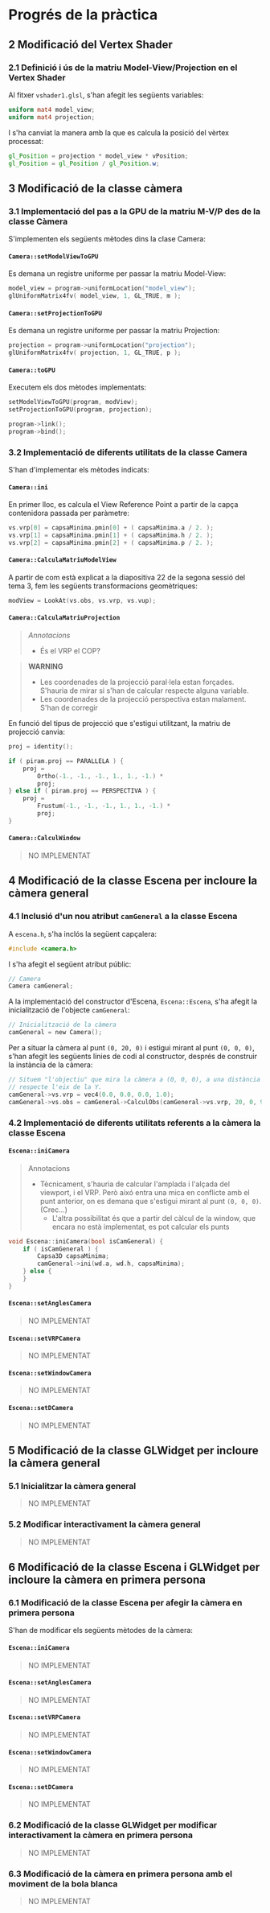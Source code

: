 
# Progrés de la pràctica

## 2 Modificació del Vertex Shader

### 2.1 Definició i ús de la matriu Model-View/Projection en el Vertex Shader

Al fitxer `vshader1.glsl`, s'han afegit les següents variables:

```glsl
uniform mat4 model_view;
uniform mat4 projection;
```

I s'ha canviat la manera amb la que es calcula la posició del vèrtex processat:

```glsl
gl_Position = projection * model_view * vPosition;
gl_Position = gl_Position / gl_Position.w;
```

## 3 Modificació de la classe càmera

### 3.1 Implementació del pas a la GPU de la matriu M-V/P des de la classe Càmera

S'implementen els següents mètodes dins la clase Camera:

#### `Camera::setModelViewToGPU`

Es demana un registre uniforme per passar la matriu Model-View:

```c
model_view = program->uniformLocation("model_view");
glUniformMatrix4fv( model_view, 1, GL_TRUE, m );
```

#### `Camera::setProjectionToGPU`

Es demana un registre uniforme per passar la matriu Projection:

```c
projection = program->uniformLocation("projection");
glUniformMatrix4fv( projection, 1, GL_TRUE, p );
```

#### `Camera::toGPU`

Executem els dos mètodes implementats:

```c
setModelViewToGPU(program, modView);
setProjectionToGPU(program, projection);

program->link();
program->bind();
```

### 3.2 Implementació de diferents utilitats de la classe Camera

S'han d'implementar els mètodes indicats:

#### `Camera::ini`

En primer lloc, es calcula el View Reference Point a partir de la capça
contenidora passada per paràmetre:

```c
vs.vrp[0] = capsaMinima.pmin[0] + ( capsaMinima.a / 2. );
vs.vrp[1] = capsaMinima.pmin[1] + ( capsaMinima.h / 2. );
vs.vrp[2] = capsaMinima.pmin[2] + ( capsaMinima.p / 2. );
```

#### `Camera::CalculaMatriuModelView`

A partir de com està explicat a la diapositiva 22 de la segona sessió del
tema 3, fem les següents transformacions geomètriques:

```c
modView = LookAt(vs.obs, vs.vrp, vs.vup);
```

#### `Camera::CalculaMatriuProjection`

> *Annotacions*
> - És el VRP el COP?

> **WARNING**
>
> - Les coordenades de la projecció paral·lela estan forçades. S'hauria de
>   mirar si s'han de calcular respecte alguna variable.
> - Les coordenades de la projecció perspectiva estan malament. S'han de
>   corregir

En funció del tipus de projecció que s'estigui utilitzant, la matriu de
projecció canvia:

```c
proj = identity();

if ( piram.proj == PARALLELA ) {
    proj =
        Ortho(-1., -1., -1., 1., 1., -1.) *
        proj;
} else if ( piram.proj == PERSPECTIVA ) {
    proj =
        Frustum(-1., -1., -1., 1., 1., -1.) *
        proj;
}
```
#### `Camera::CalculWindow`

> NO IMPLEMENTAT

## 4 Modificació de la classe Escena per incloure la càmera general

### 4.1 Inclusió d'un nou atribut `camGeneral` a la classe Escena

A `escena.h`, s'ha inclós la següent capçalera:

```c
#include <camera.h>
```

I s'ha afegit el següent atribut públic:

```c
// Camera
Camera camGeneral;
```

A la implementació del constructor d'Escena, `Escena::Escena`, s'ha afegit
la inicialització de l'objecte `camGeneral`:

```c
// Inicialització de la càmera
camGeneral = new Camera();
```

Per a situar la càmera al punt `(0, 20, 0)` i estigui mirant al punt `(0, 0, 0)`,
s'han afegit les següents línies de codi al constructor, després de construir la
instància de la càmera:

```c
// Situem "l'objectiu" que mira la càmera a (0, 0, 0), a una distància de 20
// respecte l'eix de la Y.
camGeneral->vs.vrp = vec4(0.0, 0.0, 0.0, 1.0);
camGeneral->vs.obs = camGeneral->CalculObs(camGeneral->vs.vrp, 20, 0, 90.0);
```

### 4.2 Implementació de diferents utilitats referents a la càmera la classe Escena

#### `Escena::iniCamera`

> Annotacions
>
> - Tècnicament, s'hauria de calcular l'amplada i l'alçada del viewport, i el VRP.
>   Però aixó entra una mica en conflicte amb el punt anterior, on es demana que
>   s'estigui mirant al punt `(0, 0, 0)`. (Crec...)
>   - L'altra possibilitat és que a partir del càlcul de la window, que encara no
>     està implementat, es pot calcular els punts 

```c
void Escena::iniCamera(bool isCamGeneral) {
    if ( isCamGeneral ) {
        Capsa3D capsaMinima;
        camGeneral->ini(wd.a, wd.h, capsaMinima);
    } else {
    }
}
```

#### `Escena::setAnglesCamera`

> NO IMPLEMENTAT

#### `Escena::setVRPCamera`

> NO IMPLEMENTAT

#### `Escena::setWindowCamera`

> NO IMPLEMENTAT

#### `Escena::setDCamera`

> NO IMPLEMENTAT

## 5 Modificació de la classe GLWidget per incloure la càmera general

### 5.1 Inicialitzar la càmera general

> NO IMPLEMENTAT

### 5.2 Modificar interactivament la càmera general

> NO IMPLEMENTAT

## 6 Modificació de la classe Escena i GLWidget per incloure la càmera en primera persona

### 6.1 Modificació de la classe Escena per afegir la càmera en primera persona

S'han de modificar els següents mètodes de la càmera:

#### `Escena::iniCamera`

> NO IMPLEMENTAT

#### `Escena::setAnglesCamera`

> NO IMPLEMENTAT

#### `Escena::setVRPCamera`

> NO IMPLEMENTAT

#### `Escena::setWindowCamera`

> NO IMPLEMENTAT

#### `Escena::setDCamera`

> NO IMPLEMENTAT

### 6.2 Modificació de la classe GLWidget per modificar interactivament la càmera en primera persona

> NO IMPLEMENTAT

### 6.3 Modificació de la càmera en primera persona amb el moviment de la bola blanca

> NO IMPLEMENTAT
